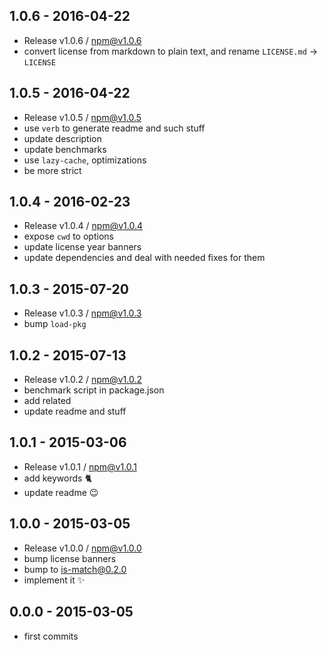 

## 1.0.6 - 2016-04-22
- Release v1.0.6 / npm@v1.0.6
- convert license from markdown to plain text, and rename `LICENSE.md` -> `LICENSE`

## 1.0.5 - 2016-04-22
- Release v1.0.5 / npm@v1.0.5
- use `verb` to generate readme and such stuff 
- update description
- update benchmarks
- use `lazy-cache`, optimizations
- be more strict

## 1.0.4 - 2016-02-23
- Release v1.0.4 / npm@v1.0.4
- expose `cwd` to options
- update license year banners
- update dependencies and deal with needed fixes for them

## 1.0.3 - 2015-07-20
- Release v1.0.3 / npm@v1.0.3
- bump `load-pkg`

## 1.0.2 - 2015-07-13
- Release v1.0.2 / npm@v1.0.2
- benchmark script in package.json
- add related
- update readme and stuff

## 1.0.1 - 2015-03-06
- Release v1.0.1 / npm@v1.0.1
- add keywords :cat2:
- update readme :wink:

## 1.0.0 - 2015-03-05
- Release v1.0.0 / npm@v1.0.0
- bump license banners
- bump to is-match@0.2.0
- implement it :sparkles:

## 0.0.0 - 2015-03-05
- first commits